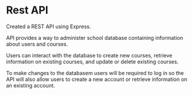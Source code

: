 # Rest API
 
Created a REST API using Express.

API provides a way to administer school database containing information about users and courses.

Users can interact with the database to create new courses, retrieve information on existing courses, and update or delete existing courses.

To make changes to the databasem users will be required to log in so the API will also allow users to create a new account or retrieve information on an existing account. 
